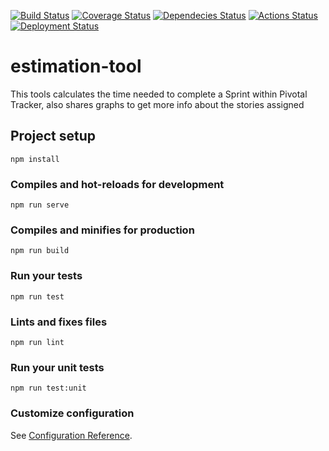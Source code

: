 [![Build Status](https://travis-ci.org/tad1693/estimation-tool.svg)](https://travis-ci.org/tad1693/estimation-tool)
[![Coverage Status](https://coveralls.io/repos/github/tad1693/estimation-tool/badge.svg)](https://coveralls.io/github/tad1693/estimation-tool)
[![Dependecies Status](https://david-dm.org/tad1693/estimation-tool.svg)](https://david-dm.org/tad1693/estimation-tool)
[![Actions Status](https://github.com/tad1693/estimation-tool/workflows/Node%20CI/badge.svg)](https://github.com/tad1693/estimation-tool/actions?workflow=Node+CI)
[![Deployment Status](https://github.com/tad1693/estimation-tool/workflows/Build%20and%20Deploy/badge.svg)](https://github.com/tad1693/estimation-tool/actions?workflow=Build+and+Deploy)

# estimation-tool

This tools calculates the time needed to complete
a Sprint within Pivotal Tracker, also shares
graphs to get more info about the stories 
assigned

## Project setup
```
npm install
```

### Compiles and hot-reloads for development
```
npm run serve
```

### Compiles and minifies for production
```
npm run build
```

### Run your tests
```
npm run test
```

### Lints and fixes files
```
npm run lint
```

### Run your unit tests
```
npm run test:unit
```

### Customize configuration
See [Configuration Reference](https://cli.vuejs.org/config/).
